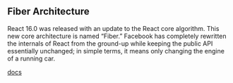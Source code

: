 ## Fiber Architecture
React 16.0 was released with an update to the React core algorithm. This new core architecture is named “Fiber.” Facebook has completely rewritten the internals of React from the ground-up while keeping the public API essentially unchanged; in simple terms, it means only changing the engine of a running car.

[docs](https://github.com/acdlite/react-fiber-architecture)

